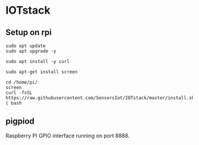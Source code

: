 # IOTstack

## Setup on rpi
```
sudo apt update
sudo apt upgrade -y
```

```
sudo apt install -y curl
```

```
sudo apt-get install screen
```

```
cd /home/pi/
screen
curl -fsSL https://raw.githubusercontent.com/SensorsIot/IOTstack/master/install.sh | bash
```


## pigpiod
Raspberry PI GPIO interface running on port 8888.

